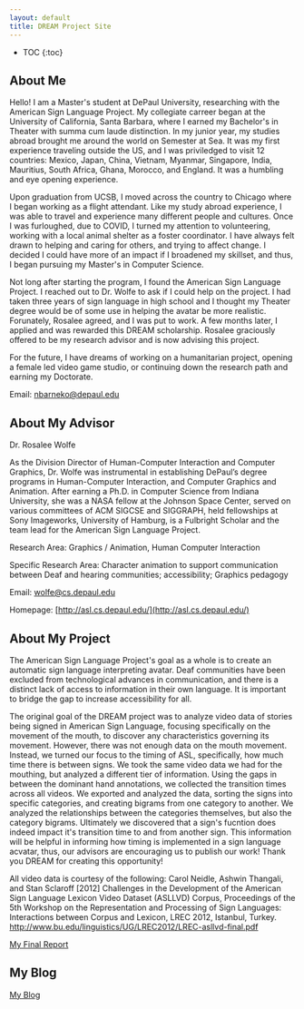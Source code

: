 ```yaml
---
layout: default
title: DREAM Project Site
---
```


* TOC
{:toc}

## About Me

Hello! I am a Master's student at DePaul University, researching with the American Sign Language Project. My collegiate carreer began at the University of California, Santa Barbara, where I earned my Bachelor's in Theater with summa cum laude distinction. In my junior year, my studies abroad brought me around the world on Semester at Sea. It was my first experience traveling outside the US, and I was priviledged to visit 12 countries: Mexico, Japan, China, Vietnam, Myanmar, Singapore, India, Mauritius, South Africa, Ghana, Morocco, and England. It was a humbling and eye opening experience. 

Upon graduation from UCSB, I moved across the country to Chicago where I began working as a flight attendant. Like my study abroad experience, I was able to travel and experience many different people and cultures. Once I was furloughed, due to COVID, I turned my attention to volunteering, working with a local animal shelter as a foster coordinator. I have always felt drawn to helping and caring for others, and trying to affect change. I decided I could have more of an impact if I broadened my skillset, and thus, I began pursuing my Master's in Computer Science. 

Not long after starting the program, I found the American Sign Language Project. I reached out to Dr. Wolfe to ask if I could help on the project. I had taken three years of sign language in high school and I thought my Theater degree would be of some use in helping the avatar be more realistic. Forunately, Rosalee agreed, and I was put to work. A few months later, I applied and was rewarded this DREAM scholarship. Rosalee graciously offered to be my research advisor and is now advising this project.

For the future, I have dreams of working on a humanitarian project, opening a female led video game studio, or continuing down the research path and earning my Doctorate. 

Email:
[nbarneko@depaul.edu](mailto:nbarneko@depaul.edu)

## About My Advisor
Dr. Rosalee Wolfe

As the Division Director of Human-Computer Interaction and Computer Graphics, Dr. Wolfe was instrumental in establishing DePaul’s degree programs in Human-Computer Interaction, and Computer Graphics and Animation. After earning a Ph.D. in Computer Science from Indiana University, she was a NASA fellow at the Johnson Space Center, served on various committees of ACM SIGCSE and SIGGRAPH, held fellowships at Sony Imageworks, University of Hamburg, is a Fulbright Scholar and the team lead for the American Sign Language Project.

Research Area:
Graphics / Animation, Human Computer Interaction

Specific Research Area:
Character animation to support communication between Deaf and hearing communities; accessibility; Graphics pedagogy

Email: 
[wolfe@cs.depaul.edu](mailto:wolfe@cs.depaul.edu)

Homepage: 
[http://asl.cs.depaul.edu/](http://asl.cs.depaul.edu/)

## About My Project

The American Sign Language Project's goal as a whole is to create an automatic sign language interpreting avatar. Deaf communities have been excluded from technological advances in communication, and there is a distinct lack of access to information in their own language. It is important to bridge the gap to increase accessibility for all.

The original goal of the DREAM project was to analyze video data of stories being signed in American Sign Language, focusing specifically on the movement of the mouth, to discover any characteristics governing its movement. However, there was not enough data on the mouth movement. Instead, we turned our focus to the timing of ASL, specifically, how much time there is between signs. We took the same video data we had for the mouthing, but analyzed a different tier of information. Using the gaps in between the dominant hand annotations, we collected the transition times across all videos. We exported and analyzed the data, sorting the signs into specific categories, and creating bigrams from one category to another. We analyzed the relationships between the categories themselves, but also the category bigrams. Ultimately we discovered that a sign's fucntion does indeed impact it's transition time to and from another sign. This information will be helpful in informing how timing is implemented in a sign language acvatar, thus, our advisors are encouraging us to publish our work! Thank you DREAM for creating this opportunity!

All video data is courtesy of the following:
Carol Neidle, Ashwin Thangali, and Stan Sclaroff [2012] Challenges in the Development of the American Sign Language Lexicon Video Dataset (ASLLVD) Corpus, Proceedings of the 5th Workshop on the Representation and Processing of Sign Languages: Interactions between Corpus and Lexicon, LREC 2012, Istanbul, Turkey. http://www.bu.edu/linguistics/UG/LREC2012/LREC-asllvd-final.pdf



[My Final Report](files/finalreport.pdf)

## My Blog

[My Blog](blog.html)
